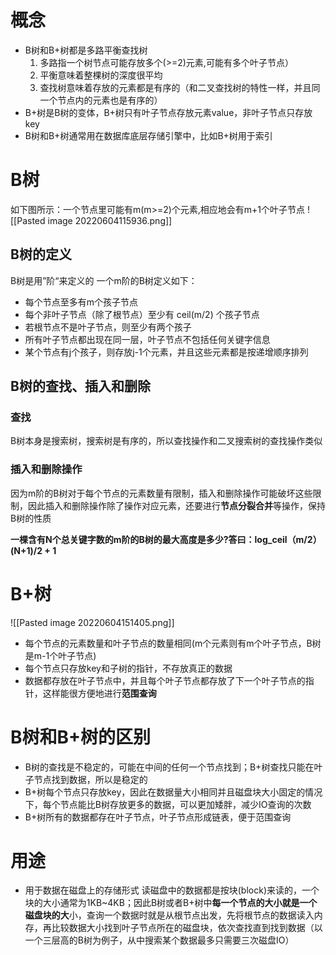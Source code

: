 # 概念
- B树和B+树都是多路平衡查找树
	1. 多路指一个树节点可能存放多个(>=2)元素,可能有多个叶子节点）
	2. 平衡意味着整棵树的深度很平均
	3. 查找树意味着存放的元素都是有序的（和二叉查找树的特性一样，并且同一个节点内的元素也是有序的）
- B+树是B树的变体，B+树只有叶子节点存放元素value，非叶子节点只存放key
- B树和B+树通常用在数据库底层存储引擎中，比如B+树用于索引

# B树
如下图所示：一个节点里可能有m(m>=2)个元素,相应地会有m+1个叶子节点
![[Pasted image 20220604115936.png]]
## B树的定义
B树是用”阶“来定义的
一个m阶的B树定义如下：
- 每个节点至多有m个孩子节点
- 每个非叶子节点（除了根节点）至少有 ceil(m/2) 个孩子节点
- 若根节点不是叶子节点，则至少有两个孩子
- 所有叶子节点都出现在同一层，叶子节点不包括任何关键字信息
- 某个节点有j个孩子，则存放j-1个元素，并且这些元素都是按递增顺序排列

## B树的查找、插入和删除
### 查找
B树本身是搜索树，搜索树是有序的，所以查找操作和二叉搜索树的查找操作类似
### 插入和删除操作
因为m阶的B树对于每个节点的元素数量有限制，插入和删除操作可能破坏这些限制，因此插入和删除操作除了操作对应元素，还要进行**节点分裂合并**等操作，保持B树的性质

**一棵含有N个总关键字数的m阶的B树的最大高度是多少?答曰：log_ceil（m/2）(N+1)/2 + 1**

# B+树
![[Pasted image 20220604151405.png]]
- 每个节点的元素数量和叶子节点的数量相同(m个元素则有m个叶子节点，B树是m-1个叶子节点)
- 每个节点只存放key和子树的指针，不存放真正的数据
- 数据都存放在叶子节点中，并且每个叶子节点都存放了下一个叶子节点的指针，这样能很方便地进行**范围查询**

# B树和B+树的区别
- B树的查找是不稳定的，可能在中间的任何一个节点找到；B+树查找只能在叶子节点找到数据，所以是稳定的
- B+树每个节点只存放key，因此在数据量大小相同并且磁盘块大小固定的情况下，每个节点能比B树存放更多的数据，可以更加矮胖，减少IO查询的次数
- B+树所有的数据都存在叶子节点，叶子节点形成链表，便于范围查询

# 用途
- 用于数据在磁盘上的存储形式
	读磁盘中的数据都是按块(block)来读的，一个块的大小通常为1KB~4KB；因此B树或者B+树中**每一个节点的大小就是一个磁盘块的大**小，查询一个数据时就是从根节点出发，先将根节点的数据读入内存，再比较数据大小找到叶子节点所在的磁盘块，依次查找直到找到数据（以一个三层高的B树为例子，从中搜索某个数据最多只需要三次磁盘IO）
	